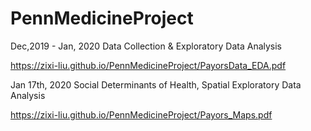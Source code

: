 # PennMedicineProject
Dec,2019 - Jan, 2020 Data Collection & Exploratory Data Analysis

https://zixi-liu.github.io/PennMedicineProject/PayorsData_EDA.pdf

Jan 17th, 2020 Social Determinants of Health, Spatial Exploratory Data Analysis

https://zixi-liu.github.io/PennMedicineProject/Payors_Maps.pdf
